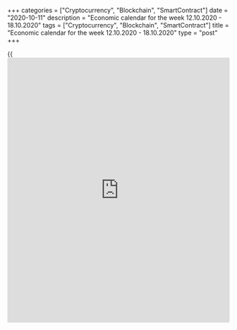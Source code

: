 +++
categories = ["Cryptocurrency", "Blockchain", "SmartContract"]
date = "2020-10-11"
description = "Economic calendar for the week 12.10.2020 - 18.10.2020"
tags = ["Cryptocurrency", "Blockchain", "SmartContract"]
title = "Economic calendar for the week 12.10.2020 - 18.10.2020"
type = "post"
+++

{{<iframe id="large-banner" src="https://www.bounty.group/#slide=7.0" width="100%" height="600" scrolling="no" style="border: 0px solid rgb(216, 221, 230); border-radius: 3px;">}}

2020-10-11

2020-10-11

Economic [calendar](https://www.fintechee.com/web-trader/) for the week 12.10.2020 – 18.10.2020Jana Kane

##  **Review of the main events of the Forex economic [calendar](https://www.fintechee.com/web-trader/) for the
next trading week (12.10.2020 – 18.10.2020)**

 **Trading on key Forex [news](https://www.letsplayfx.com/blog/forex-news-website/): next week we are expecting the publication
of important macro statistics data from the UK, Germany, US, Australia,
China, speeches of heads and key representatives of the central banks of
the Eurozone, Great Britain, as well as the results of the debates of
the US presidential candidates.**

American stock indices are growing while the DXY dollar index, which
reflects the value of the dollar against a basket of 6 major currencies,
fell 0.8% (to 93.10) last week. This is the second consecutive week of
the dollar index declining after its corrective rise from the 28-month
low of 91.74 it reached in September. Investors reacted positively to
[news](https://www.letsplayfx.com/blog/forex-news-website/) that negotiations on a package of fiscal support for the economy
are still in progress. White House chief economic adviser Larry Kudlow
also confirmed that President Trump has approved a revised fiscal aid
package. Meanwhile, the final agreement between Democrats and
Republicans on this issue has not yet been reached. Republicans are
still in favor of $1.8 trillion in aid, while Democrats are pushing for
$2.2 trillion. Stock indices are growing again, despite alarming [news](https://www.letsplayfx.com/blog/forex-news-website/)
regarding the acceleration of the spread of coronavirus in the world. As
of Friday, October 9, 36,945,712 cases of Covid-19 were recorded in the
world, and over the previous day (October 8), the number of infected
people increased by 284,888 people. This is an absolute record, and so
far the infection curve is growing.

One way or another, the dollar ended last week in negative territory,
while US stock indexes rose, which nevertheless speaks of positive
[investor](https://www.fintechee.com/tutorial-for-forex-trading/investor-mode/) sentiment.

Investors' attention next week will be on the publication of important
macro data from the UK, Germany, US, Australia, China, speeches by heads
and key representatives of the central banks of the Eurozone, Great
Britain, as well as the debates of the US presidential candidates.

 **Traders should pay attention to the publication of the following
macro indicators:**

 ***during the coming week, new events may be added to the [calendar](https://www.fintechee.com/web-trader/) and
/ or some scheduled events may be canceled**

 ****** **GMT time**

###  **Monday, October 12**

No publication of important macro statistics is planned, and it's
holidays in Canada and the US, so the trading volumes will be lower.
However, traders should pay attention to the speech (at 11:00 GMT) by
the head of the ECB Christine Lagarde and to the speech (at 16:00 GMT)
by the head of the Bank of England Andrew Bailey. The market usually
reacts strongly to the speeches of the head of the ECB, which follow
immediately after the meeting of the ECB on monetary [policy](https://www.fintechee.com/policy/). At least
this was the case under Mario Draghi. Other appearances by Mario Draghi
elicited less market reaction. If Christine Lagarde makes unexpected
statements regarding the latest ECB meeting and the bank's monetary
[policy](https://www.fintechee.com/policy/), it will again trigger a surge in volatility in the euro and
European stock indices.

Participants in the financial markets are expecting the head of the Bank
of England Andrew Bailey to clarify the situation regarding the further
[policy](https://www.fintechee.com/policy/) of the central bank of Great Britain. Volatility during his
speech usually rises sharply in the quotes of the pound and the London
stock exchange FTSE index if Andrew Bailey gives any hints of tightening
or easing of the Bank of England's monetary [policy](https://www.fintechee.com/policy/). It is likely that he
will also touch on the state and prospects of the British economy, which
has been badly affected by the coronavirus pandemic and is on the verge
of Brexit, which can still happen according to the hard scenario.

If he does not touch upon the issues of monetary [policy](https://www.fintechee.com/policy/), the reaction to
his speech will be weak.

The heads of the ECB and the Bank of England are likely to touch upon
the Brexit issue. Brussels insists that the deal be concluded before the
end of this month, so that there is time for its ratification by the end
of this year. London, meanwhile, appears poised to secede from the
European bloc without a trade deal, as British Prime Minister Boris
Johnson has repeatedly stated.

###  **Tusday, October 13**

###  **06:00 GBP Report on the average wages of the British citizens for
the last 3 months. Unemployment rate**

On a monthly basis, the UK Office for National Statistics (ONS)
publishes a report on average earnings covering the last 3 months, with
and without bonuses.

This report is a key short-term indicator of the dynamics of changes in
the level of wages of employees in the UK. Earnings growth is positive
for the GBP, while a low result is negative. Forecast: the October
report suggests that the average wages with bonuses decreased over the
last calculated 3 months (June-August) by -0.4% (against -1.0%, -1.2%,
-0.3 %, +1.0%, +2.4%, +2.8%, +3.1%, +2.9%, +3.2%, +3.2% in previous
periods); without bonuses - increased by +0.6% (against +0.2%, -0.2%,
+0.7%, +1.7%, +2.7%, +2.9%, +3.1%, +3.2%, +3.4%, +3.5% in previous
periods). Thus, data is expected to be below the average values ​​of
indicators. If the data turns out to be better than forecast, the pound
is likely to strengthen in the foreign exchange market in the short
term. Data worse than expected will negatively affect the pound.

Also at this time, the office publishes data on unemployment in the UK.
In the 3 months from June to August, unemployment is expected to be at
4.1% (against 4.1%, 3.9%, 3.9%, 3.9%, 3.9%, 4.0%, 3.9% and 3.8% in
previous periods). Since 2012, the UK unemployment rate has declined
steadily (from 8.0% in September 2012). This is a positive factor for
the pound, the rise in unemployment is a negative factor.

If the data from the UK labor market turn out to be worse than the
forecast and/or the previous value, the pound will be under pressure.

In any case, at the time of the publication of data from the British
labor market, an increase in volatility is expected in the pound quotes
and on the London Stock Exchange.

###  **06:00 EUR Harmonized Index of Consumer Prices  (HICP) in Germany
(final release)**

This index is published by the EU Statistics Office and is calculated on
the basis of a statistical method agreed between all EU countries. It is
an indicator for assessing inflation and is used by the Governing
Council of the ECB to assess the level of price stability. A positive
result strengthens the EUR, a negative one weakens it.

In May, the HICP index (in annual [terms](https://www.fintechee.com/terms/)) increased by +0.5%, in June by
+0.8%, in July - by 0%, and in August it decreased by -0.1%. Forecast
for September: -0.4%. Since this is the second, final assessment, which
coincides with the first assessment, the euro is unlikely to react
strongly to the publication of this indicator. If the data turn out to
be better than the forecast, the euro may strengthen in the short term.
The growth of the indicator is a positive factor for the euro. The data
suggests that inflationary pressures are still low in Germany. The data
is worse than the forecast and the previous value will negatively affect
the euro.

###  **12:30 USD Consumer Price Index (ex food and energy)**

Consumer Price Index (CPI) determines the change in prices of a selected
basket of goods and services for a given period and is a key indicator
for assessing inflation and changes in consumer preferences. Food and
energy have been excluded from this indicator to provide a more accurate
estimate. A high value strengthens the US dollar, while a low score
weakens it. In January the value of the indicator was +0.2% (+2.3% in
annual [terms](https://www.fintechee.com/terms/)), in February +0.2% and +2.4% (in annual [terms](https://www.fintechee.com/terms/)), in March
-0.1% (+2.1% in annual [terms](https://www.fintechee.com/terms/)), in April -0.4% (+1.4% in annual [terms](https://www.fintechee.com/terms/)).
Forecast for September: +0.2% and +1.6% (in annual [terms](https://www.fintechee.com/terms/)), which
indicates some improvement in the situation after the fall of the index
in March and April. If September data turns out to be weaker than
forecast, then the dollar is likely to respond with a short-term but
strong decline. Better-than-forecast data will strengthen the dollar.

###  **Wednesday, October 14**

###  **08:00 EUR Speech by the ECB President Christine Lagarde**

During the speech of the head of the ECB Christine Lagarde, the
volatility rises not only in the euro and European stock indices, but
also throughout the financial market, especially if she touches on the
topic of the ECB's monetary [policy](https://www.fintechee.com/policy/). Any hints at curtailing the QE
program in the Eurozone will cause the euro to rise. A soft tone of
Christine Lagarde's speech and the intention to continue the extra soft
monetary [policy](https://www.fintechee.com/policy/) of the ECB will negatively affect the euro.

Speeches by the head of the ECB after the bank's meetings have a
particularly strong influence on the market. In previous periods, the
speech of the head of the ECB in similar situations could cause a change
in the euro rate by more than 3%. If Christine Lagarde does not touch
upon the topic of the ECB's monetary [policy](https://www.fintechee.com/policy/), the reaction to her speech
will be weak.

###  **21:45 AUD Speech by the head of the RBA Philip Lowe**

During his speech, Philip Lowe will assess the current situation in the
Australian economy and point out further plans for the monetary [policy](https://www.fintechee.com/policy/)
of the department. Any signals from him regarding changes in the plans
of the RBA's monetary [policy](https://www.fintechee.com/policy/) will cause a sharp increase in volatility
in the trading of the AUD and on the Australian stock market. If he does
not touch upon the topic of monetary [policy](https://www.fintechee.com/policy/), the market reaction to his
speech will be weak.

Market participants would also like to hear Lowe's views on central bank
[policy](https://www.fintechee.com/policy/) in the face of the ongoing coronavirus pandemic and the first
recession in Australia in 30 years.

Earlier this month, the RBA's key interest rate was kept at a record low
of 0.25%, and the target level of 3-year government bonds was also left
at 0.25%. The decision to lower the rate and determine the current
target level of government bond yields was made at an unscheduled RBA
meeting on March 19 in order to support businesses and Australian
citizens amid the rapid spread of the coronavirus pandemic.

In his opinion, "there are no serious arguments in favor of tightening
monetary [policy](https://www.fintechee.com/policy/) in the short term," and "it will take some time before
interest rates rise."

###  **Thursday, October 15**

###  **00:00 EUR European Council meeting (all day)**

This meeting is attended by the heads of state and government of the
countries of the European Council. The purpose of this meeting is, among
other things, to discuss the current situation in the world and European
economy. The meeting will last all day. After its completion, an
official statement on the results of the meeting is published, which may
have an impact on the European and world financial markets.

###  **00:30 AUD Employment rate. Unemployment rate**

Employment rate reflects the monthly change in the number of Australian
citizens employed. The growth of the indicator has a positive impact on
consumer spending, which stimulates economic growth. A high reading is
positive for the AUD, while a low reading is negative. Forecast: in
September, the number of employed Australian citizens fell by another
-50,000 (after falling by 607,400 in April, by 264,100 in May and an
increase by 111,000 in August).

Also at the same time, the Australian Bureau of Statistics will publish
a report on the unemployment rate - an indicator that assesses the
proportion of the unemployed population to the total number of able-
bodied citizens. The growth of the indicator shows the weakness of the
labor market, which leads to a weakening of the national economy. The
decline in the indicator is a positive factor for the AUD. Forecast:
unemployment in Australia in September was at 6.4% (against 6.8% in
August, 7.5% in July, 7.4% in June, 5.2% in March, 5.1% in February). In
general, the indicators are still not positive. However, in other large
economies, the labor market has deteriorated on an even larger scale due
to the coronavirus.

The leaders of the RBA have repeatedly stated that, in addition to the
situation in international trade, the Australian economy and the central
bank's monetary [policy](https://www.fintechee.com/policy/) plans are influenced by the indicators of the
level of household debt and spending, the growth of workers' wages, as
well as the state of the country's labor market.

In March 2020, the RB of Australia cut its key interest rate by 0.50% to
a new record low of 0.25% due to the coronavirus, which was the 5th rate
cut in the last year. In the opinion of the RBA management, an
unemployment rate of 4.5% or lower is required to raise wages and
accelerate inflation to the target range. Unemployment in the country is
not declining, and a return of inflation to the middle of the target
range of 2-3% is not even in the distant horizon.

The AUD is unlikely to react positively to the publication of data from
the country's labor market. If the values ​​of the indicators turn out
to be worse than forecast, the Australian dollar may significantly
decline in the short term. Better-than-expected data will strengthen AUD
in the short term.

###  **01:30 CNY Consumer Price Index (CPI)**

The National Bureau of Statistics of China will release the next monthly
data reflecting the dynamics of consumer prices in China. The rise in
consumer prices could trigger an acceleration in inflation, which could
force the People's Bank of China to take measures aimed at tightening
fiscal [policy](https://www.fintechee.com/policy/). Increased growth in consumer inflation may cause
appreciation of the yuan, a weak result will put pressure on the yuan.

China's economy is the second largest in the world after America's.
Therefore, the publication of important macroeconomic indicators of this
country has a noticeable impact on world financial markets, primarily on
the position of the yuan, other Asian currencies, the dollar, commodity
currencies, as well as on Chinese and Asian stock indices. China is the
largest buyer of raw materials and a supplier of a wide range of
finished products to the world commodity market.

In January 2020, the growth of the consumer inflation index amounted to
+1.4% (+5.4% in annual [terms](https://www.fintechee.com/terms/)), and in May - the value of the CPI index
decreased to -0.8% (+2.4% in annual [terms](https://www.fintechee.com/terms/)).

Deterioration of macroeconomic indicators, including a decrease in
consumer inflation, may negatively affect the positions of the yuan, as
well as commodity currencies such as the Canadian, Australian, and New
Zealand dollars. To a greater extent, this applies to the Australian
dollar, since China is Australia's largest trade and economic partner.

According to the forecast, another acceleration in the growth rate of
the consumer price index is expected in September: +0.4% (+2.4% in
annual [terms](https://www.fintechee.com/terms/)) against +0.4% (+2.4% in annual [terms](https://www.fintechee.com/terms/)) in August after its
sharp fall in the previous months.

The growth of the consumer inflation index will have a positive effect
on the quotes of the yuan, as well as commodity currencies, primarily
the Australian dollar. However, a relative decline in CPI may negatively
affect them.

###  **Friday, October 16**

###  **00:00 EUR European Council meeting (all day)**

This meeting is attended by the heads of state and government of the
countries of the European Council. The purpose of this meeting is, among
other things, to discuss the current situation in the world and European
economy. The meeting will last all day. After its completion, an
official statement on the results of the meeting is published, which may
have an impact on the European and world financial markets.

###  **01:00** **USD Presidential debates in the US**

Financial market participants will follow this debate. Economists
believe that under Biden, stronger fiscal stimulus measures can be
expected, which will be highly relevant to economic recovery in the near
term, while under Trump, the prospect of a long period of extremely low
interest rates is more likely to support business activity over a longer
period of time, and this is extremely important for buyers of high-yield
and risky stock assets betting on the further growth of the American
stock market.

At the same time, many economists agree that any outcome of the
presidential election will be positive for the American stock market.
The growth of stock indices, at the same time, will most likely be
accompanied by a fall in the dollar.

###  **12:30 USD Retail Sales (Ex Autos). Retail control group**

This report (Core Retail Sales Ex Autos) reflects the total sales of
retailers of all sizes and types, excluding car dealerships. Changes in
retail sales are the main indicator of consumer spending. The report is
a leading indicator, and in the future, the data may be greatly revised.
A high result strengthens the US dollar, a low one weakens it. A
relative decrease in the indicator may have a short-term negative impact
on the dollar, while an increase in the indicator will have a positive
effect on the USD. In the previous month (August), the indicator
increased by +0.6% (against a decline of -17.2% in April, -4.5% in
March, -0.4% in February).

Retail sales is the main indicator of consumer spending in the United
States, showing changes in retail sales. The Retail Control Group metric
measures volume across the entire retail industry and is used to
calculate price indices for most products. A strong result strengthens
the US dollar, and vice versa, a weak report weakens the dollar. A
slight increase in indicators is unlikely to accelerate the growth of
the dollar. The data worse than the values ​​of the previous period
(-0.1% in August, +1.4% in July, +5.6% in June, +11% in May, -15.3% in
April, +1.7% in March, 0.0% in January and February) will negatively
affect the dollar in the short term.

###  **14:00 USD University of Michigan Consumer Confidence Index
(Preliminary release)**

This indicator reflects the confidence of American consumers in the
country's economic development. A high level indicates economic growth,
while a low level indicates stagnation. Previous indicator values: 99.8
in January, 101.1 in February, 89.1 in March, 71.8 in April, 72.3 in
May, 78.1 in June, 72.5 in July, 74.1 in August, 80.4 in September. An
increase in the indicator will strengthen the USD, while a decrease in
the value will weaken the dollar. This indicator is expected to be
released in October with a value of 81.0. There is still a weak trend
towards a gradual recovery in the growth of the indicator. Data worse
than the forecast may negatively affect the dollar in the short term.

## Price chart of EURUSD in real time mode

The content of this article reflects the author’s opinion and does not
necessarily reflect the official position of LiteForex. The material
published on this page is provided for informational purposes only and
should not be considered as the provision of investment advice for the
purposes of Directive 2004/39/EC.

Rate this article:

{{value}}

( {{count}} {{title}} )
